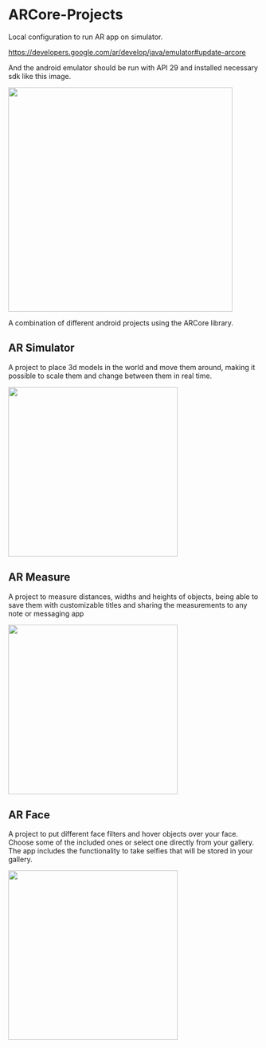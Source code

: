 # ARCore-Projects 

Local configuration to run AR app on simulator.

https://developers.google.com/ar/develop/java/emulator#update-arcore

And the android emulator should be run with API 29 and installed necessary sdk like this image.

<img src="https://github.com/tarzan0420/ARCore-Projects-Android/blob/main/Assets/SDK.png" height="450"/> 


A combination of different android projects using the ARCore library.

## AR Simulator 
A project to place 3d models in the world and move them around, making it possible to scale them and change between them in real time.

<img src="https://github.com/tarzan0420/ARCore-Projects-Android/blob/main/Assets/AR_Simulator.gif" height="340"/> 

## AR Measure 
A project to measure distances, widths and heights of objects, being able to save them with customizable titles and sharing the measurements to any note or messaging app

<img src="https://github.com/tarzan0420/ARCore-Projects-Android/blob/main/Assets/AR_Measure.gif" height="340"/> 

## AR Face 
A project to put different face filters and hover objects over your face. Choose some of the included ones or select one directly from your gallery. The app includes the functionality to take selfies that will be stored in your gallery.

<img src="https://github.com/tarzan0420/ARCore-Projects-Android/blob/main/Assets/AR_Face.gif" height="340"/> 


